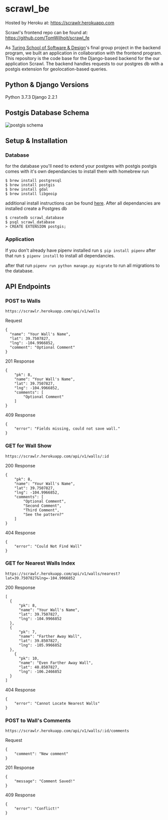 # scrawl_be

Hosted by Heroku at: https://scrawlr.herokuapp.com

Scrawl's frontend repo can be found at: https://github.com/TomWilhoit/scrawl_fe

As [Turing School of Software & Design](https://turing.io/)'s final group project in the backend program, we built an application in collaboration with the frontend program. This repository is the code base for the Django-based backend for the our application Scrawl. The backend handles requests to our postgres db with a postgis extension for geolocation-based queries.

## Python & Django Versions

Python 3.7.3
Django 2.2.1

## Postgis Database Schema

![postgis schema](https://lh3.googleusercontent.com/W1dMS84KvCdPuYFeGfpLA6SaATo616IU79AbbNTsa3nsXft_MriXEkEg5FCG4cVDrGWv3ib3E_Aezm0tuLyh0QlB-rRh-o1fl8A1oAn8h17iYcFfGfBUmfwZneiwl6CEVxQJZczxXvAxL5EAnW2L-GhvB2iMXrsTsRB-XtzFR1q9jd5sWQN0z0EtKztOHz5ZxNk4ZqT78bNkfNhTxKDmCB6_PWYJqo-s1oSm9WovZZy-wuKM2pxPaQ3waUL45eNq5rLPuPg4gXaxLpHnucQXgGL-OuEn5guIge2czEeAOsCSObRcwKJjnM02Ivc7AjCx7GEARRpZjudbpeZNkL0Uaqs0mO7BC1bKIo0XMj9JQQYDfKGTxC95HUqmT-0sBwdj-KhSPmXbtEQBiOOFWAWUabojE0SZ5MQvjSZ11EsxLacODvv_Ed9ZQieDXTux0OqWz6z5dxMIMeitrM56z_lewnI_8jP6ibPAXPDgFpC4-2iaDE6WIQ8jjSVssFsoJMV-IaekZI6_2WgcgXT5dWsmR9br_ZB_TFVm5eHlaDdq3nDEgeF0cbvMDeqSYW5KbdHCToqPxVbyMHbMe-0AmXlIrE18D3pTTzSUAHUDpsQXWVs6rltKIWf8EsN-rbYm5uYufx8mcVPC44xJARIYxYDMI1bZ5VPCRM8=w1078-h470-no)

## Setup & Installation

### Database

for the database you'll need to extend your postgres with postgis
postgis comes with it's own dependancies to install them with homebrew run
```
$ brew install postgresql
$ brew install postgis
$ brew install gdal
$ brew install libgeoip
```
additional install instructions can be found [here](https://docs.djangoproject.com/en/2.2/ref/contrib/gis/install/#homebrew).
After all dependancies are installed create a Postgres db
```
$ createdb scrawl_database
$ psql scrawl_database
> CREATE EXTENSION postgis;
```

### Application

If you don't already have pipenv installed run
`$ pip install pipenv`
after that run
`$ pipenv install`
to install all dependancies.

after that run
`pipenv run python manage.py migrate`
to run all migrations to the database.

## API Endpoints

### POST to Walls
`https://scrawlr.herokuapp.com/api/v1/walls`

Request
```
{
  "name": "Your Wall's Name",
  "lat": 39.7507827,
  "lng": -104.9966852,
  "comment": "Optional Comment"
}
```

201 Response
```
{
    "pk": 8,
    "name": "Your Wall's Name",
    "lat": 39.7507827,
    "lng": -104.9966852,
    "comments": [
        "Optional Comment"
    ]
}
```

409 Response
```
{
    "error": "Fields missing, could not save wall."
}
```

### GET for Wall Show
`https://scrawlr.herokuapp.com/api/v1/walls/:id`

200 Response
```
{
    "pk": 8,
    "name": "Your Wall's Name",
    "lat": 39.7507827,
    "lng": -104.9966852,
    "comments": [
        "Optional Comment",
        "Second Comment",
        "Third Comment",
        "See the pattern?" 
    ]
}
```

404 Response
```
{
    "error": "Could Not Find Wall"
}
```

### GET for Nearest Walls Index
`https://scrawlr.herokuapp.com/api/v1/walls/nearest?lat=39.7507827&lng=-104.9966852`

200 Response
```
[
  {
      "pk": 8,
      "name": "Your Wall's Name",
      "lat": 39.7507827,
      "lng": -104.9966852
  },
  {
      "pk": 7,
      "name": "Farther Away Wall",
      "lat": 39.8507827,
      "lng": -105.9966852
  },
    {
      "pk": 10,
      "name": "Even Farther Away Wall",
      "lat": 40.8507827,
      "lng": -106.2466852
  }
]
```

404 Response
```
{
    "error": "Cannot Locate Nearest Walls"
}
```

### POST to Wall's Comments
`https://scrawlr.herokuapp.com/api/v1/walls/:id/comments`

Request
```
{
    "comment": "New comment"
}
```

201 Response
```
{
    "message": "Comment Saved!"
}
```

409 Response
```
{
    "error": "Conflict!"
}
```
